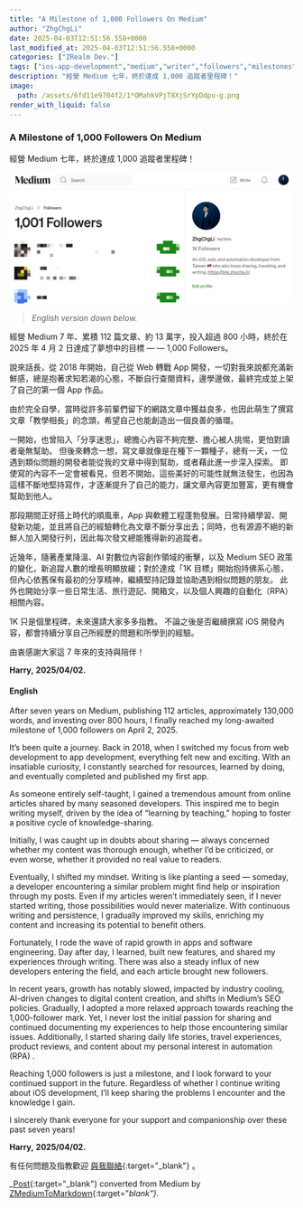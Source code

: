 ```yaml
---
title: "A Milestone of 1,000 Followers On Medium"
author: "ZhgChgLi"
date: 2025-04-03T12:51:56.558+0000
last_modified_at: 2025-04-03T12:51:56.558+0000
categories: ["ZRealm Dev."]
tags: ["ios-app-development","medium","writer","followers","milestones"]
description: "經營 Medium 七年，終於達成 1,000 追蹤者里程碑！"
image:
  path: /assets/6fd11e9704f2/1*OMahkVPjT8XjSrYpDdpu-g.png
render_with_liquid: false
---
```


### **A Milestone of 1,000 Followers On Medium**

經營 Medium 七年，終於達成 1,000 追蹤者里程碑！



![](/assets/6fd11e9704f2/1*OMahkVPjT8XjSrYpDdpu-g.png)



> _English version down below\._ 





經營 Medium 7 年、累積 112 篇文章、約 13 萬字，投入超過 800 小時，終於在 2025 年 4 月 2 日達成了夢想中的目標 — — 1,000 Followers。

說來話長，從 2018 年開始，自己從 Web 轉戰 App 開發，一切對我來說都充滿新鮮感，總是抱著求知若渴的心態，不斷自行查閱資料，邊學邊做，最終完成並上架了自己的第一個 App 作品。

由於完全自學，當時從許多前輩們留下的網路文章中獲益良多，也因此萌生了撰寫文章「教學相長」的念頭，希望自己也能創造出一個良善的循環。

一開始，也曾陷入「分享迷思」，總擔心內容不夠完整、擔心被人挑惕，更怕對讀者毫無幫助。
但後來轉念一想，寫文章就像是在種下一顆種子，總有一天，一位遇到類似問題的開發者能從我的文章中得到幫助，或者藉此進一步深入探索。
即使寫的內容不一定會被看見，但若不開始，這些美好的可能性就無法發生，也因為這樣不斷地堅持寫作，才逐漸提升了自己的能力，讓文章內容更加豐富，更有機會幫助到他人。

那段期間正好搭上時代的順風車，App 與軟體工程蓬勃發展。日常持續學習、開發新功能，並且將自己的經驗轉化為文章不斷分享出去；同時，也有源源不絕的新鮮人加入開發行列，因此每次發文總能獲得新的追蹤者。

近幾年，隨著產業降溫、AI 對數位內容創作領域的衝擊，以及 Medium SEO 政策的變化，新追蹤人數的增長明顯放緩；對於達成「1K 目標」開始抱持佛系心態，但內心依舊保有最初的分享精神，繼續堅持記錄並協助遇到相似問題的朋友。
此外也開始分享一些日常生活、旅行遊記、開箱文，以及個人興趣的自動化（RPA）相關內容。

1K 只是個里程碑，未來還請大家多多指教。
不論之後是否繼續撰寫 iOS 開發內容，都會持續分享自己所經歷的問題和所學到的經驗。

由衷感謝大家這 7 年來的支持與陪伴！

**Harry,** 
**2025/04/02\.**
#### English

After seven years on Medium, publishing 112 articles, approximately 130,000 words, and investing over 800 hours, I finally reached my long\-awaited milestone of 1,000 followers on April 2, 2025\.

It’s been quite a journey\. Back in 2018, when I switched my focus from web development to app development, everything felt new and exciting\. With an insatiable curiosity, I constantly searched for resources, learned by doing, and eventually completed and published my first app\.

As someone entirely self\-taught, I gained a tremendous amount from online articles shared by many seasoned developers\. This inspired me to begin writing myself, driven by the idea of “learning by teaching,” hoping to foster a positive cycle of knowledge\-sharing\.

Initially, I was caught up in doubts about sharing — always concerned whether my content was thorough enough, whether I’d be criticized, or even worse, whether it provided no real value to readers\.

Eventually, I shifted my mindset\. Writing is like planting a seed — someday, a developer encountering a similar problem might find help or inspiration through my posts\. Even if my articles weren’t immediately seen, if I never started writing, those possibilities would never materialize\. With continuous writing and persistence, I gradually improved my skills, enriching my content and increasing its potential to benefit others\.

Fortunately, I rode the wave of rapid growth in apps and software engineering\. Day after day, I learned, built new features, and shared my experiences through writing\. There was also a steady influx of new developers entering the field, and each article brought new followers\.

In recent years, growth has notably slowed, impacted by industry cooling, AI\-driven changes to digital content creation, and shifts in Medium’s SEO policies\. Gradually, I adopted a more relaxed approach towards reaching the 1,000\-follower mark\. Yet, I never lost the initial passion for sharing and continued documenting my experiences to help those encountering similar issues\. Additionally, I started sharing daily life stories, travel experiences, product reviews, and content about my personal interest in automation \(RPA\) \.

Reaching 1,000 followers is just a milestone, and I look forward to your continued support in the future\. Regardless of whether I continue writing about iOS development, I’ll keep sharing the problems I encounter and the knowledge I gain\.

I sincerely thank everyone for your support and companionship over these past seven years\!

**Harry,** 
**2025/04/02\.**


有任何問題及指教歡迎 [與我聯絡](https://www.zhgchg.li/contact){:target="_blank"} 。



_[Post](https://medium.com/zrealm-ios-dev/a-milestone-of-1-000-followers-on-medium-6fd11e9704f2){:target="_blank"} converted from Medium by [ZMediumToMarkdown](https://github.com/ZhgChgLi/ZMediumToMarkdown){:target="_blank"}._
